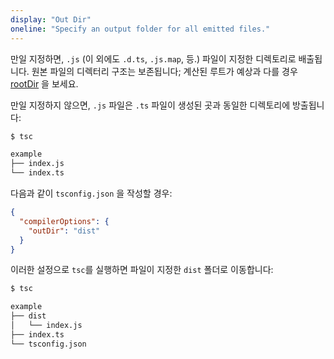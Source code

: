 ```yaml
---
display: "Out Dir"
oneline: "Specify an output folder for all emitted files."
---
```


만일 지정하면, `.js` (이 외에도 `.d.ts`, `.js.map`, 등.) 파일이 지정한 디렉토리로 배출됩니다.
원본 파일의 디렉터리 구조는 보존됩니다; 계산된 루트가 예상과 다를 경우 [rootDir](#rootDir) 을 보세요.

만일 지정하지 않으면, `.js` 파일은 `.ts` 파일이 생성된 곳과 동일한 디렉토리에 방출됩니다:

```sh
$ tsc

example
├── index.js
└── index.ts
```

다음과 같이 `tsconfig.json` 을 작성할 경우:

```json tsconfig
{
  "compilerOptions": {
    "outDir": "dist"
  }
}
```

이러한 설정으로 `tsc`를 실행하면 파일이 지정한 `dist` 폴더로 이동합니다:

```sh
$ tsc

example
├── dist
│   └── index.js
├── index.ts
└── tsconfig.json
```
